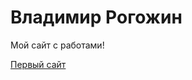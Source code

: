 # Владимир Рогожин
Мой сайт с работами!

[Первый сайт](https://manfbu.github.io/Krasnodar%20Pools/ "сайт с бассейнами")
